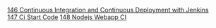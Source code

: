 [146 Continuous Integration and Continuous Deployment with Jenkins](https://github.com/marwai/ci-start-code)  
[147 Ci Start Code](https://github.com/marwai/ci-start-code)
[148 Nodejs Webapp CI](https://github.com/marwai/-sparta_nodejs_webapp_ci/tree/develop)